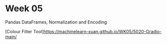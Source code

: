 # Week 05
Pandas DataFrames, Normalization and Encoding

[Colour Filter Tool]https://machinelearn-xuan.github.io/WK05/5020-Gradio-main/
